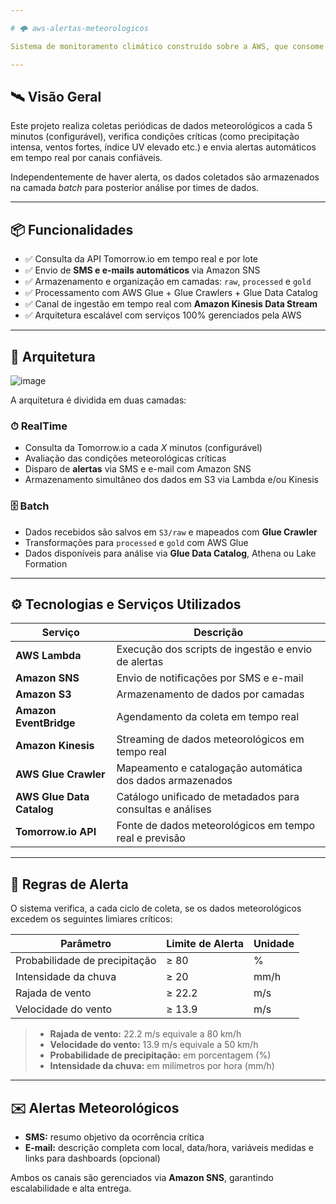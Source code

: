 ```yaml
---

# 🌩️ aws-alertas-meteorologicos

Sistema de monitoramento climático construído sobre a AWS, que consome dados da API da Tomorrow.io (https://www.tomorrow.io/weather-api/), gera alertas em tempo real via SMS e e-mail com base em condições meteorológicas críticas, e armazena todos os dados em buckets do Amazon S3 organizados por camadas como raw e gold para posterior análise por times de dados.

---
```


## 🛰️ Visão Geral

Este projeto realiza coletas periódicas de dados meteorológicos a cada 5 minutos (configurável), verifica condições críticas (como precipitação intensa, ventos fortes, índice UV elevado etc.) e envia alertas automáticos em tempo real por canais confiáveis.

Independentemente de haver alerta, os dados coletados são armazenados na camada *batch* para posterior análise por times de dados.

---

## 📦 Funcionalidades

- ✅ Consulta da API Tomorrow.io em tempo real e por lote
- ✅ Envio de **SMS e e-mails automáticos** via Amazon SNS
- ✅ Armazenamento e organização em camadas: `raw`, `processed` e `gold`
- ✅ Processamento com AWS Glue + Glue Crawlers + Glue Data Catalog
- ✅ Canal de ingestão em tempo real com **Amazon Kinesis Data Stream**
- ✅ Arquitetura escalável com serviços 100% gerenciados pela AWS

---

## 🧭 Arquitetura

![image](https://github.com/user-attachments/assets/750f65a5-1899-45e7-94cc-28ea9446735d)

A arquitetura é dividida em duas camadas:

### ⏱ RealTime
- Consulta da Tomorrow.io a cada *X* minutos (configurável)
- Avaliação das condições meteorológicas críticas
- Disparo de **alertas** via SMS e e-mail com Amazon SNS
- Armazenamento simultâneo dos dados em S3 via Lambda e/ou Kinesis

### 🗄️ Batch
- Dados recebidos são salvos em `S3/raw` e mapeados com **Glue Crawler**
- Transformações para `processed` e `gold` com AWS Glue
- Dados disponíveis para análise via **Glue Data Catalog**, Athena ou Lake Formation

---

## ⚙️ Tecnologias e Serviços Utilizados

| Serviço                     | Descrição                                                                 |
|----------------------------|---------------------------------------------------------------------------|
| **AWS Lambda**             | Execução dos scripts de ingestão e envio de alertas                       |
| **Amazon SNS**             | Envio de notificações por SMS e e-mail                                   |
| **Amazon S3**              | Armazenamento de dados por camadas                                        |
| **Amazon EventBridge**     | Agendamento da coleta em tempo real                                       |
| **Amazon Kinesis**         | Streaming de dados meteorológicos em tempo real                          |
| **AWS Glue Crawler**       | Mapeamento e catalogação automática dos dados armazenados                 |
| **AWS Glue Data Catalog**  | Catálogo unificado de metadados para consultas e análises                 |
| **Tomorrow.io API**        | Fonte de dados meteorológicos em tempo real e previsão                    |

---

## 🚨 Regras de Alerta

O sistema verifica, a cada ciclo de coleta, se os dados meteorológicos excedem os seguintes limiares críticos:

| Parâmetro                      | Limite de Alerta | Unidade |
|-------------------------------|------------------|---------|
| Probabilidade de precipitação | ≥ 80             | %       |
| Intensidade da chuva          | ≥ 20             | mm/h    |
| Rajada de vento               | ≥ 22.2           | m/s     |
| Velocidade do vento           | ≥ 13.9           | m/s     |



> - **Rajada de vento:** 22.2 m/s equivale a 80 km/h  
> - **Velocidade do vento:** 13.9 m/s equivale a 50 km/h  
> - **Probabilidade de precipitação:** em porcentagem (%)  
> - **Intensidade da chuva:** em milímetros por hora (mm/h)

---

## ✉️ Alertas Meteorológicos

- **SMS:** resumo objetivo da ocorrência crítica  
- **E-mail:** descrição completa com local, data/hora, variáveis medidas e links para dashboards (opcional)

Ambos os canais são gerenciados via **Amazon SNS**, garantindo escalabilidade e alta entrega.


